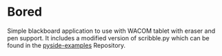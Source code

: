 Bored
=====
Simple blackboard application to use with WACOM tablet with eraser and pen support. 
It includes a modified version of scribble.py which can be found in the [pyside-examples](http://qt.gitorious.org/pyside/pyside-examples/) Repository.
